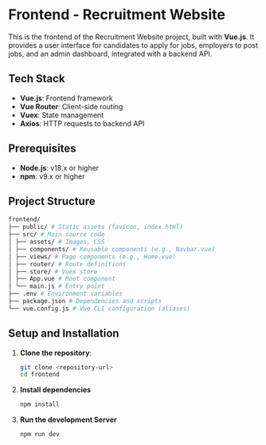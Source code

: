 # Frontend - Recruitment Website

This is the frontend of the Recruitment Website project, built with **Vue.js**. It provides a user interface for candidates to apply for jobs, employers to post jobs, and an admin dashboard, integrated with a backend API.

## Tech Stack

- **Vue.js**: Frontend framework
- **Vue Router**: Client-side routing
- **Vuex**: State management
- **Axios**: HTTP requests to backend API

## Prerequisites

- **Node.js**: v18.x or higher
- **npm**: v9.x or higher

## Project Structure

```bash
frontend/
├── public/ # Static assets (favicon, index.html)
├── src/ # Main source code
│ ├── assets/ # Images, CSS
│ ├── components/ # Reusable components (e.g., Navbar.vue)
│ ├── views/ # Page components (e.g., Home.vue)
│ ├── router/ # Route definitions
│ ├── store/ # Vuex store
│ ├── App.vue # Root component
│ └── main.js # Entry point
├── .env # Environment variables
├── package.json # Dependencies and scripts
└── vue.config.js # Vue CLI configuration (aliases)
```

## Setup and Installation

1. **Clone the repository**:
   ```bash
   git clone <repository-url>
   cd frontend
   ```
2. **Install dependencies**
   ```bash
   npm install
   ```
3. **Run the development Server**
   ```bash
   npm run dev
   ```

